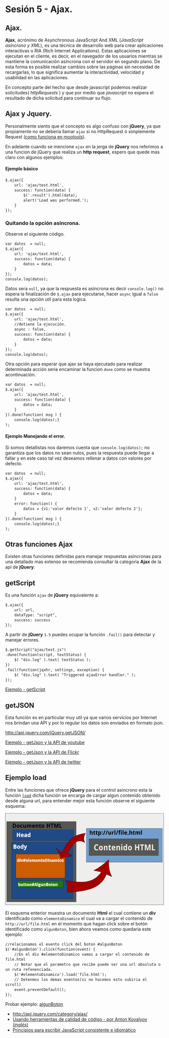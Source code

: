 <script  type="text/javascript">
$(function() {
	$("pre").snippet("javascript", {style:'darkness'});
	$('a[href^="../ejemplos/"]').linkEjemplos();
	$('#algunBoton').click(function(event) {
		$('#elementoDinamico').load('file.html');
		event.preventDefault();
	});

});
</script>

Sesión 5 - Ajax.
=============================================================================

## Ajax.

**Ajax**, acrónimo de Asynchronous JavaScript And XML (_JavaScript asíncrono y XML_), es una técnica de desarrollo web para crear aplicaciones interactivas o RIA (Rich Internet Applications). Estas aplicaciones se ejecutan en el cliente, es decir, en el navegador de los usuarios mientras se mantiene la comunicación asíncrona con el servidor en segundo plano. De esta forma es posible realizar cambios sobre las páginas sin necesidad de recargarlas, lo que significa aumentar la interactividad, velocidad y usabilidad en las aplicaciones.

En concepto parte del hecho que desde javascript podemos realizar solicitudes( _httpRequests_ ) y que por medio que _javascript_ no espera el resultado de dicha solicitud para continuar su flujo.

## Ajax y Jquery.

Personalmente siento que el concepto es algo confuso con **jQuery**, ya que propiamente no se deberia llamar `ajax` si no HttpRequest ó simplemente Request ([como funciona en mootools](http://mootools.net/docs/core/Request/Request)).

En adelante cuando se mencione `ajax` en la jerga de **jQuery** nos referimos a una funcion de jQuery que realiza un **http request**, espero que quede mas claro con algunos ejemplos:



#### Ejemplo básico

	$.ajax({
		url: 'ajax/test.html',
		success: function(data) {
			$('.result').html(data);
			alert('Load was performed.');
		}
	});

### Quitando la opción asincrona.

Observe el siguiente código.
	
	var datos  = null;
	$.ajax({
		url: 'ajax/test.html',
		success: function(data) {
			datos = data;
		}
	});
	console.log(datos);

Datos sera `null`, ya que la respuesta es asincrona es decir `console.log()` no espera la finalización de `$.ajax` para ejecutarse, hacer `async` igual a `false` resulta una opción util para esta logica.

	var datos  = null;
	$.ajax({
		url: 'ajax/test.html',
		//detiene la ejecución.
		async : false,
		success: function(data) {
			datos = data;
		}
	});
	console.log(datos);	

Otra opción para esperar que ajax se haya ejecutado para realizar determinada acción seria encaminar la funcion `done` como se muestra acontinuación.

	var datos  = null;
	$.ajax({
		url: 'ajax/test.html',
		success: function(data) {
			datos = data;
		}
	}).done(function( msg ) {
		console.log(datos);}
	);


#### Ejemplo Manejando el error.

Si somos detallistas nos daremos cuenta que `console.log(datos);` no garantiza que los datos no sean nulos, pues la respuesta puede llegar a fallar y en este caso tal vez deseamos rellenar a datos con valores por defecto.

	var datos  = null;
	$.ajax({
		url: 'ajax/test.html',
		success: function(data) {
			datos = data;
		}
		error: function() {
			datos = {v1:'valor defecto 1', v2:'valor defecto 2'};
		}
	}).done(function( msg ) {
		console.log(datos);}
	);

## Otras funciones Ajax

Existen otras funciones definidas para manejar respuestas asincronas para una detallado mas extenso se recomienda consultar la categoria **Ajax** de la api de **jQuery**:

## getScript

Es una función `ajax` de **jQuery** equivalente a:

	$.ajax({
		url: url,
		dataType: "script",
		success: success
	});

A partir de **jQuery** `1.5` puedes ocupar la función `.fail()` para detectar y manejar errores.

	$.getScript("ajax/test.js")
	.done(function(script, textStatus) {
		$( "div.log" ).text( textStatus );
	})
	.fail(function(jqxhr, settings, exception) {
		$( "div.log" ).text( "Triggered ajaxError handler." );
	});

[Ejemplo - getScript](../ejemplos/05.getScript.html)


## getJSON

Esta función es en particular muy util ya que varios servicios por Internet nos brindan una API y por lo regular los datos son enviados en formato json.


<http://api.jquery.com/jQuery.getJSON/>

[Ejemplo - getJson y la API de youtube](../ejemplos/05.getjson.html)

[Ejemplo - getJson y la API de Flickr](../ejemplos/05.get_json.html)

[Ejemplo - getJson y la API de twitter](../ejemplos/05.getjson.twitter.html)


## Ejemplo load

Entre las funciones que ofrece **jQuery** para el control asincrono esta la función  [`load`](http://api.jquery.com/load/) dicha función se encarga de cargar algun contenido obtenido desde alguna url, para entender mejor esta función observe el siguiente esquema:

![Imagen load jQuery](../img/imagen_load.png)

El esquema enterior muestra un documento **Html** el cual contiene un **div** identificado como `elementoDinamico` el cual va a cargar el contenido de `http://url/file.html` en el momento que hagan click sobre el botón identificado como `algunBoton`, bien ahora veamos como quedaria este ejemplo:

	//relacionamos el evento click del boton #algunBoton
	$('#algunBoton').click(function(event) {
		//En el div #elementoDinamico vamos a cargar el contenido de file.html
		// Notar que el parametro que recibe puede ser una url absoluta o un ruta refenenciada.
		$('#elementoDinamico').load('file.html');	
		// Detenmos los demas eventos(si no hacemos esto subiria el scroll)
		event.preventDefault();
	});


<div id='elementoDinamico'></div>

<div class="links_paginacion">
Probar ejemplo: <a id="algunBoton" href='javascript:;' >algunBoton</a>
</div>

 - <http://api.jquery.com/category/ajax/>
 - [Usando herramientas de calidad de código - por Anton Kovalyov (_inglés_)](http://anton.kovalyov.net/slides/gothamjs/)
 - [Principios para escribir JavaScript consistente e idiomático](https://github.com/rwldrn/idiomatic.js/tree/master/translations/es_ES)

